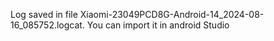 Log saved in file Xiaomi-23049PCD8G-Android-14_2024-08-16_085752.logcat. You can import it in android Studio
